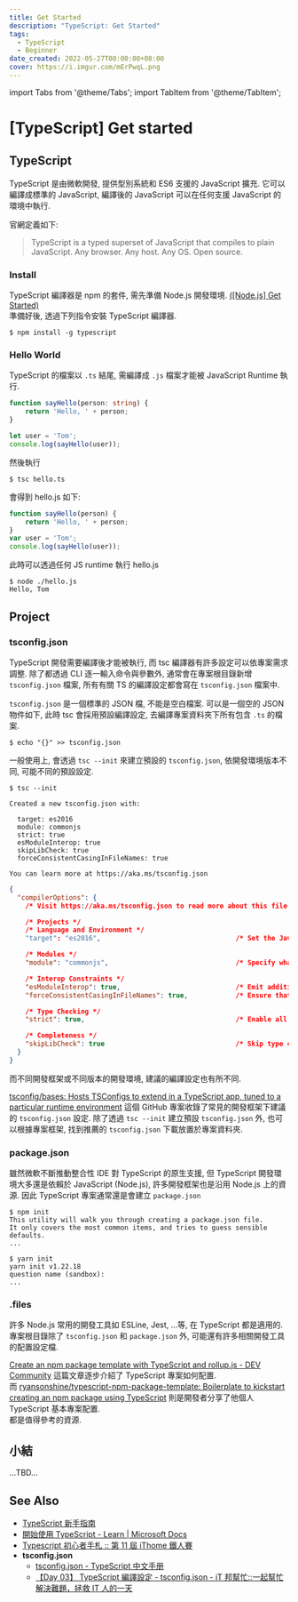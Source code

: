 ```yaml
---
title: Get Started
description: "TypeScript: Get Started"
tags:
  - TypeScript
  - Beginner
date_created: 2022-05-27T00:00:00+08:00
cover: https://i.imgur.com/mErPwqL.png
---
```


import Tabs from '@theme/Tabs';
import TabItem from '@theme/TabItem';

[TypeScript] Get started
========================

TypeScript
----------

TypeScript 是由微軟開發, 提供型別系統和 ES6 支援的 JavaScript 擴充. 
它可以編譯成標準的 JavaScript, 編譯後的 JavaScript 可以在任何支援 JavaScript 的環境中執行.

官網定義如下:

> TypeScript is a typed superset of JavaScript that compiles to plain JavaScript. Any browser. Any host. Any OS. Open source.

### Install ###

TypeScript 編譯器是 npm 的套件, 需先準備 Node.js 開發環境. [([Node.js] Get Started)](../node.js/js_get-started.md)  
準備好後, 透過下列指令安裝 TypeScript 編譯器.

``` shell
$ npm install -g typescript
```

### Hello World ###

TypeScript 的檔案以 `.ts` 結尾, 需編譯成 `.js` 檔案才能被 JavaScript Runtime 執行.

```ts title="hello.ts"
function sayHello(person: string) {
    return 'Hello, ' + person;
}

let user = 'Tom';
console.log(sayHello(user));
```
然後執行

``` shell
$ tsc hello.ts
```
會得到 hello.js 如下:

```js title="hello.js"
function sayHello(person) {
    return 'Hello, ' + person;
}
var user = 'Tom';
console.log(sayHello(user));
```
此時可以透過任何 JS runtime 執行 hello.js

``` shell
$ node ./hello.js
Hello, Tom
```


Project
-------

### tsconfig.json ###

TypeScript 開發需要編譯後才能被執行, 而 tsc 編譯器有許多設定可以依專案需求調整.
除了都透過 CLI 逐一輸入命令與參數外, 通常會在專案根目錄新增 `tsconfig.json` 檔案,
所有有關 TS 的編譯設定都會寫在 `tsconfig.json` 檔案中.

`tsconfig.json` 是一個標準的 JSON 檔, 不能是空白檔案. 可以是一個空的 JSON 物件如下,
此時 tsc 會採用預設編譯設定, 去編譯專案資料夾下所有包含 `.ts` 的檔案.

``` shell 
$ echo "{}" >> tsconfig.json
```

一般使用上, 會透過 `tsc --init` 來建立預設的 `tsconfig.json`, 
依開發環境版本不同, 可能不同的預設設定. 

<Tabs>
  <TabItem value="shell" label="Shell" default>

```shell
$ tsc --init

Created a new tsconfig.json with:

  target: es2016
  module: commonjs
  strict: true
  esModuleInterop: true
  skipLibCheck: true
  forceConsistentCasingInFileNames: true

You can learn more at https://aka.ms/tsconfig.json
```
  </TabItem>
  <TabItem value="json" label="tsconfig.json">

```json
{
  "compilerOptions": {
    /* Visit https://aka.ms/tsconfig.json to read more about this file */

    /* Projects */
    /* Language and Environment */
    "target": "es2016",                                  /* Set the JavaScript language version for emitted JavaScript and include compatible library declarations. */

    /* Modules */
    "module": "commonjs",                                /* Specify what module code is generated. */

    /* Interop Constraints */
    "esModuleInterop": true,                             /* Emit additional JavaScript to ease support for importing CommonJS modules. This enables `allowSyntheticDefaultImports` for type compatibility. */
    "forceConsistentCasingInFileNames": true,            /* Ensure that casing is correct in imports. */

    /* Type Checking */
    "strict": true,                                      /* Enable all strict type-checking options. */

    /* Completeness */
    "skipLibCheck": true                                 /* Skip type checking all .d.ts files. */
  }
}
```
  </TabItem>
</Tabs>

而不同開發框架或不同版本的開發環境, 建議的編譯設定也有所不同.

[tsconfig/bases: Hosts TSConfigs to extend in a TypeScript app, tuned to a particular runtime environment](https://github.com/tsconfig/bases)
這個 GitHub 專案收錄了常見的開發框架下建議的 `tsconfig.json` 設定. 
除了透過 `tsc --init` 建立預設 `tsconfig.json` 外, 
也可以根據專案框架, 找到推薦的 `tsconfig.json` 下載放置於專案資料夾.

### package.json ###

雖然微軟不斷推動整合性 IDE 對 TypeScript 的原生支援, 
但 TypeScript 開發環境大多還是依賴於 JavaScript (Node.js),
許多開發框架也是沿用 Node.js 上的資源. 
因此 TypeScript 專案通常還是會建立 `package.json`

<Tabs>
  <TabItem value="npm" label="npm" default>

```shell
$ npm init
This utility will walk you through creating a package.json file.
It only covers the most common items, and tries to guess sensible defaults.
...
```
  </TabItem>
  <TabItem value="yarn" label="yarn">

```shell
$ yarn init
yarn init v1.22.18
question name (sandbox): 
...
```
  </TabItem>
</Tabs>

### .files ###

許多 Node.js 常用的開發工具如 ESLine, Jest, ...等, 
在 TypeScript 都是適用的. 
專案根目錄除了 `tsconfig.json` 和 `package.json` 外, 
可能還有許多相關開發工具的配置設定檔. 

[Create an npm package template with TypeScript and rollup.js - DEV Community](https://dev.to/0xkoji/create-an-npm-package-template-with-typescript-and-rollup-js-294a)
這篇文章逐步介紹了 TypeScript 專案如何配置.  
而 [ryansonshine/typescript-npm-package-template: Boilerplate to kickstart creating an npm package using TypeScript](https://github.com/ryansonshine/typescript-npm-package-template)
則是開發者分享了他個人 TypeScript 基本專案配置.  
都是值得參考的資源.



小結
----

...TBD...


See Also
--------

-   [TypeScript 新手指南](https://willh.gitbook.io/typescript-tutorial/)
-   [開始使用 TypeScript - Learn | Microsoft Docs](https://docs.microsoft.com/zh-tw/learn/modules/typescript-get-started/)
-   [Typescript 初心者手札 :: 第 11 屆 iThome 鐵人賽](https://ithelp.ithome.com.tw/users/20120053/ironman/2273)
-   __tsconfig.json__
    -   [tsconfig.json - TypeScript 中文手册](https://typescript.bootcss.com/tsconfig-json.html)
    -   [【Day 03】 TypeScript 編譯設定 - tsconfig.json - iT 邦幫忙::一起幫忙解決難題，拯救 IT 人的一天](https://ithelp.ithome.com.tw/articles/10216636)

